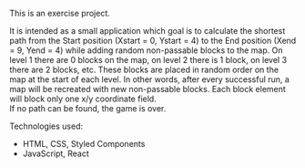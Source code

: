 This is an exercise project.

It is intended as a small application which goal is to calculate the shortest path from the Start position (Xstart = 0, Ystart = 4) to the End position (Xend = 9, Yend = 4) while adding random non-passable blocks to the map. On level 1 there are 0 blocks on the map, on level 2 there is 1 block, on level 3 there are 2 blocks, etc. These blocks are placed in random order on the map at the start of each level. In other words, after every successful run, a map will be recreated with new non-passable blocks. Each block element will block only one x/y coordinate field. <br /> If no path can be found, the game is over.

Technologies used:
- HTML, CSS, Styled Components
- JavaScript, React
